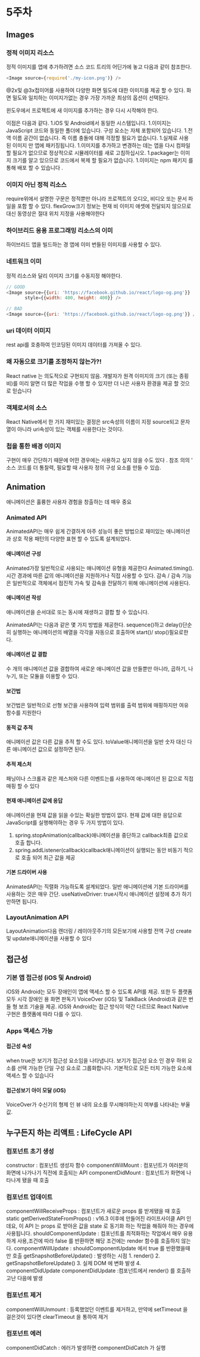 
# 5주차

## Images
### 정적 이미지 리소스
  정적 이미지를 앱에 추가하려면 소스 코드 트리의 어딘가에 놓고 다음과 같이 참조한다.
```javascript
<Image source={require('./my-icon.png')} />
```

@2x및 @3x접미어를 사용하여 다양한 화면 밀도에 대한 이미지를 제공 할 수 있다.
화면 밀도와 일치하는 이미지가없는 경우 가장 가까운 최상의 옵션이 선택된다.

윈도우에서 프로젝트에 새 이미지를 추가하는 경우 다시 시작해야 한다.

이점은 다음과 같다.
1.iOS 및 Android에서 동일한 시스템입니다.
1.이미지는 JavaScript 코드와 동일한 폴더에 있습니다. 구성 요소는 자체 포함되어 있습니다.
1.전역 이름 공간이 없습니다. 즉 이름 충돌에 대해 걱정할 필요가 없습니다.
1.실제로 사용 된 이미지 만 앱에 패키징됩니다.
1.이미지를 추가하고 변경하는 데는 앱을 다시 컴파일 할 필요가 없으므로 정상적으로 시뮬레이터를 새로 고침하십시오.
1.packager는 이미지 크기를 알고 있으므로 코드에서 복제 할 필요가 없습니다.
1.이미지는 npm 패키지 를 통해 배포 할 수 있습니다 .

### 이미지 아닌 정적 리소스
require위에서 설명한 구문은 정적뿐만 아니라 프로젝트의 오디오, 비디오 또는 문서 파일을 포함 할 수 있다.
flexGrow크기 정보는 현재 비 이미지 애셋에 전달되지 않으므로 대신 동영상은 절대 위치 지정을 사용해야한다

### 하이브리드 응용 프로그래밍 리소스의 이미
하이브리드 앱을 빌드하는 경 앱에 이미 번들된 이미지를 사용할 수 있다.

### 네트워크 이미
정적 리소스와 달리 이미지 크기를 수동지정 해야한다.
```javascript
// GOOD
<Image source={{uri: 'https://facebook.github.io/react/logo-og.png'}}
       style={{width: 400, height: 400}} />

// BAD
<Image source={{uri: 'https://facebook.github.io/react/logo-og.png'}} />

```

### uri 데이터 이미지
rest api를 호충하여 인코딩된 이미지 데이터를 가져올 수 있다.

### 왜 자동으로 크기를 조정하지 않는가?!
React native 는 의도적으로 구현되지 않음.
개발자가 원격 이미지의 크기 (또는 종횡비)를 미리 알면 더 많은 작업을 수행 할 수 있지만 더 나은 사용자 환경을 제공 할 것으로 믿습니다

### 객체로서의 소스
React Native에서 한 가지 재미있는 결정은 src속성의 이름이 지정 source되고 문자열이 아니라 uri속성이 있는 객체를 사용한다는 것이다.

### 첩을 통한 배경 이미지
<ImageBackground>구현이 매우 간단하기 때문에 어떤 경우에는 사용하고 싶지 않을 수도 있다 . 
참조 <ImageBackground>의의 ' 소스 코드를 더 통찰력, 필요할 때 사용자 정의 구성 요소를 만들 수 있습.

## Animation
애니메이션은 훌륭한 사용자 경험을 창출하는 데 매우 중요

### Animated API
AnimatedAPI는 매우 쉽게 간결하게 아주 성능이 좋은 방법으로 재미있는 애니메이션과 상호 작용 패턴의 다양한 표현 할 수 있도록 설계되었다.

#### 애니메이션 구성
Animated가장 일반적으로 사용되는 애니메이션 유형을 제공한다
Animated.timing(). 시간 경과에 따른 값의 애니메이션을 지원하거나 직접 사용할 수 있다. 
감속 / 감속 기능은 일반적으로 객체에서 점진적 가속 및 감속을 전달하기 위해 애니메이션에 사용된다.

#### 애니메이션 작성
애니메이션을 순서대로 또는 동시에 재생하고 결합 할 수 있습니다.

AnimatedAPI는 다음과 같은 몇 가지 방법을 제공한다. 
sequence()하고 delay()단순히 실행하는 애니메이션의 배열을 각각을 자동으로 호출하며 start()/ stop()필요로한다.

#### 애니메이션 값 결합
수 개의 애니메이션 값을 결합하여 새로운 애니메이션 값을 만들뿐만 아니라, 곱하기, 나누기, 또는 모듈을 이용할 수 있다.

#### 보간법
보간법은 일반적으로 선형 보간을 사용하여 입력 범위를 출력 범위에 매핑하지만 여유 함수를 지원한다

#### 동적 값 추적
애니메이션 값은 다른 값을 추적 할 수도 있다. 
toValue애니메이션을 일반 숫자 대신 다른 애니메이션 값으로 설정하면 된다.

#### 추적 제스처
패닝이나 스크롤과 같은 제스처와 다른 이벤트는를 사용하여 애니메이션 된 값으로 직접 매핑 할 수 있다


#### 현재 애니메이션 값에 응답
애니메이션을 현재 값을 읽을 수있는 확실한 방법이 없다. 
현재 값에 대한 응답으로 JavaScript를 실행해야하는 경우 두 가지 방법이 있다.
1. spring.stopAnimation(callback)애니메이션을 중단하고 callback최종 값으로 호출 합니다.
2. spring.addListener(callback)callback애니메이션이 실행되는 동안 비동기 적으로 호출 되어 최근 값을 제공

#### 기본 드라이버 사용
AnimatedAPI는 직렬화 가능하도록 설계되었다.
일반 애니메이션에 기본 드라이버를 사용하는 것은 매우 간단. 
useNativeDriver: true시작시 애니메이션 설정에 추가 하기 만하면 됩니다.



### LayoutAnimation API
LayoutAnimation다음 렌더링 / 레이아웃주기의 모든보기에 사용할 전역 구성 create및 update애니메이션을 사용할 수 있다


## 접근성

### 기본 앱 접근성 (iOS 및 Android)
iOS와 Android는 모두 장애인이 앱에 액세스 할 수 있도록 API를 제공. 
또한 두 플랫폼 모두 시각 장애인 용 화면 판독기 VoiceOver (iOS) 및 TalkBack (Android)과 같은 번들 형 보조 기술을 제공. 
iOS와 Android는 접근 방식이 약간 다르므로 React Native 구현은 플랫폼에 따라 다를 수 있다.


### Apps 액세스 가능
#### 접근성 속성
when true은 보기가 접근성 요소임을 나타냅니다. 
보기가 접근성 요소 인 경우 하위 요소를 선택 가능한 단일 구성 요소로 그룹화합니다. 
기본적으로 모든 터치 가능한 요소에 액세스 할 수 있습니다

#### 접근성보기 아이 모달 (iOS)
VoiceOver가 수신기의 형제 인 뷰 내의 요소를 무시해야하는지 여부를 나타내는 부울 값.

## 누구든지 하는 리액트 : LifeCycle API
### 컴포넌트 초기 생성
constructor : 컴포넌트 생성자 함수
componentWillMount : 컴포넌트가 여러분의 화면에 나가나기 직전에 호출되는 API
componentDidMount : 컴포넌트가 화면에 나타나게 됐을 때 호출
### 컴포넌트 업데이트
componentWillReceiveProps : 컴포넌트가 새로운 props 를 받게됐을 때 호출
static getDerivedStateFromProps() : v16.3 이후에 만들어진 라이프사이클 API 인데요, 
이 API 는 props 로 받아온 값을 state 로 동기화 하는 작업을 해줘야 하는 경우에 사용됩니다.
shouldComponentUpdate : 컴포넌트를 최적화하는 작업에서 매우 유용하게 사용,조건에 따라 false 를 반환하면 해당 조건에는 render 함수를 호출하지 않는다.
componentWillUpdate : shouldComponentUpdate 에서 true 를 반환했을때만 호출
getSnapshotBeforeUpdate() : 발생하는 시점 1. render() 2. getSnapshotBeforeUpdate() 3. 실제 DOM 에 변화 발생 4. componentDidUpdate
componentDidUpdate :컴포넌트에서 render() 를 호출하고난 다음에 발생
### 컴포넌트 제거
componentWillUnmount : 등록했었던 이벤트를 제거하고, 만약에 setTimeout 을 걸은것이 있다면 clearTimeout 을 통하여 제거
### 컴포넌트 에러
componentDidCatch : 에러가 발생하면 componentDidCatch 가 실행















